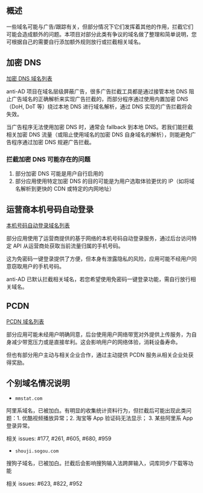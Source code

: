 ## 概述

一些域名可能与广告/跟踪有关，但部分情况下它们发挥着其他的作用，拦截它们可能会造成额外的问题。本项目对部分此类有争议的域名做了整理和简单说明，您可根据自己的需要自行添加额外规则放行或拦截相关域名。

## 加密 DNS

[加密 DNS 域名列表](./dns.txt)

anti-AD 项目在域名层级屏蔽广告，很多广告拦截工具都是通过接管本地 DNS 阻止广告域名的正确解析来实现广告拦截的，而部分程序通过使用内置加密 DNS（DoH, DoT 等）绕过本地 DNS 进行域名解析，通过 DNS 实现的广告拦截将会失效。

当广告程序无法使用加密 DNS 时，通常会 fallback 到本地 DNS。若我们能拦截相关加密 DNS 流量（或阻止使用域名的加密 DNS 自身域名的解析），则能避免广告程序通过加密 DNS 规避广告拦截。

### 拦截加密 DNS 可能存在的问题

1. 部分加密 DNS 可能是用户自行启用的
2. 部分应用使用特定加密 DNS 的目的可能是为用户选取体验更优的 IP（如将域名解析到更快的 CDN 或特定的内网地址）

## 运营商本机号码自动登录

[本机号码自动登录域名列表](./anv.txt)

部分应用使用了运营商提供的基于网络的本机号码自动登录服务，通过后台访问特定 API 从运营商处获取当前流量归属的手机号码。

这为免密码一键登录提供了方便，但本身有泄露隐私的风险，应用可能不经用户同意窃取用户的手机号码。

anti-AD 已默认拦截相关域名，若您希望使用免密码一键登录功能，需自行放行相关域名。

## PCDN

[PCDN 域名列表](./pcdn.txt)

部分应用可能未经用户明确同意，后台使用用户网络带宽对外提供上传服务，为自身减少带宽压力或是直接牟利。这会影响用户的网络体验，消耗设备寿命。

但也有部分用户主动与相关企业合作，通过主动提供 PCDN 服务从相关企业处获得奖励。

## 个别域名情况说明

- `mmstat.com`

阿里系域名，已被加白。有明显的收集统计资料行为，但拦截后可能出现此类问题：1. 优酷视频播放异常；2. 淘宝等 App 验证码无法显示； 3. 某些阿里系 App 登录异常。

相关 issues: #177, #261, #605, #680, #959

- `shouji.sogou.com`

搜狗子域名，已被加白。拦截后会影响搜狗输入法跨屏输入，词库同步/下载等功能

相关 issues: #623, #822, #952
